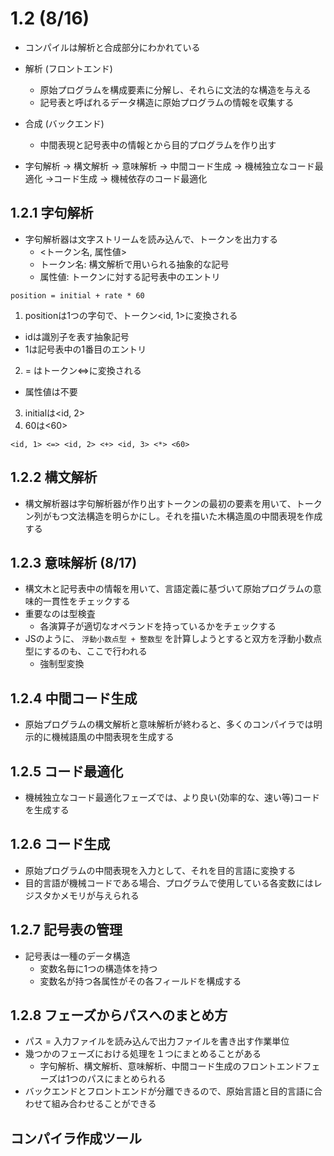 # 1.2 (8/16)
- コンパイルは解析と合成部分にわかれている
- 解析 (フロントエンド)
  - 原始プログラムを構成要素に分解し、それらに文法的な構造を与える
  - 記号表と呼ばれるデータ構造に原始プログラムの情報を収集する
- 合成 (バックエンド)
  - 中間表現と記号表中の情報とから目的プログラムを作り出す

- 字句解析 → 構文解析 → 意味解析 → 中間コード生成 → 機械独立なコード最適化 →コード生成 → 機械依存のコード最適化

## 1.2.1 字句解析
- 字句解析器は文字ストリームを読み込んで、トークンを出力する
  - <トークン名, 属性値>
  - トークン名: 構文解析で用いられる抽象的な記号
  - 属性値: トークンに対する記号表中のエントリ

```
position = initial + rate * 60
```

1. positionは1つの字句で、トークン<id, 1>に変換される
  - idは識別子を表す抽象記号
  - 1は記号表中の1番目のエントリ
2. = はトークン<=>に変換される
  - 属性値は不要
3. initialは<id, 2>
4. 60は<60>

```
<id, 1> <=> <id, 2> <+> <id, 3> <*> <60>
```

## 1.2.2 構文解析
- 構文解析器は字句解析器が作り出すトークンの最初の要素を用いて、トークン列がもつ文法構造を明らかにし。それを描いた木構造風の中間表現を作成する

## 1.2.3 意味解析 (8/17)
- 構文木と記号表中の情報を用いて、言語定義に基づいて原始プログラムの意味的一貫性をチェックする
- 重要なのは型検査
  - 各演算子が適切なオペランドを持っているかをチェックする
- JSのように、 `浮動小数点型 + 整数型` を計算しようとすると双方を浮動小数点型にするのも、ここで行われる
  - 強制型変換

## 1.2.4 中間コード生成
- 原始プログラムの構文解析と意味解析が終わると、多くのコンパイラでは明示的に機械語風の中間表現を生成する

## 1.2.5 コード最適化
- 機械独立なコード最適化フェーズでは、より良い(効率的な、速い等)コードを生成する

## 1.2.6 コード生成
- 原始プログラムの中間表現を入力として、それを目的言語に変換する
- 目的言語が機械コードである場合、プログラムで使用している各変数にはレジスタかメモリが与えられる

## 1.2.7 記号表の管理
- 記号表は一種のデータ構造
  - 変数名毎に1つの構造体を持つ
  - 変数名が持つ各属性がその各フィールドを構成する

## 1.2.8 フェーズからパスへのまとめ方
- パス = 入力ファイルを読み込んで出力ファイルを書き出す作業単位
- 幾つかのフェーズにおける処理を１つにまとめることがある
  - 字句解析、構文解析、意味解析、中間コード生成のフロントエンドフェーズは1つのパスにまとめられる
- バックエンドとフロントエンドが分離できるので、原始言語と目的言語に合わせて組み合わせることができる

## コンパイラ作成ツール
